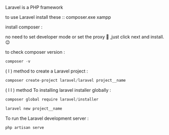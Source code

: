 Laravel is a PHP framework

to use Laravel install these ::
composer.exe
xampp

install composer  :

no need to set developer mode or set the proxy 🧐  ,just click next and install.😉

to check composer version :

```c
composer -v
```

( I ) method 
to create a Laravel project :

```c
composer create-project laravel/laravel project__name
```

( I I ) method
To installing laravel installer globally :
```c
composer global require laravel/installer
```

```c
laravel new project__name
```

To run the Laravel development server :
```
php artisan serve
```